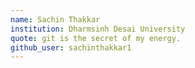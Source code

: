 ```yaml
---
name: Sachin Thakkar
institution: Dharmsinh Desai University
quote: git is the secret of my energy.
github_user: sachinthakkar1
---
```

